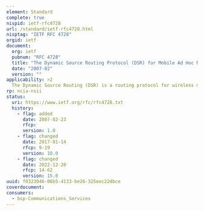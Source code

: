 ```yaml
---
element: Standard
complete: true
nispid: ietf-rfc4728
url: /standard/ietf-rfc4728.html
nisptag: "IETF RFC 4728"
orgid: ietf
document:
  org: ietf
  pubnum: "RFC 4728"
  title: "The Dynamic Source Routing Protocol (DSR) for Mobile Ad Hoc Networks for IPv4"
  date: "2007-02"
  version: ""
applicability: >2
  The Dynamic Source Routing (DSR) is a routing protocol for wireless mesh networks. It is similar to AODV in that it forms a route on-demand when a transmitting computer requests one. However, it uses source routing instead of relying on the routing table at each intermediate device.
rp: ncia-nsii
status:
  uri: https://www.ietf.org/rfc/rfc4728.txt
  history: 
    - flag: added
      date: 2007-02-23
      rfcp: 
      version: 1.0
    - flag: changed
      date: 2017-01-14
      rfcp: 9-19
      version: 10.0
    - flag: changed
      date: 2022-12-20
      rfcp: 14-62
      version: 15.0
uuid: f0323046-06b5-4133-be26-325eec22dbce
coverdocument:
consumers:
  - bsp-Communications_Services
---
```

